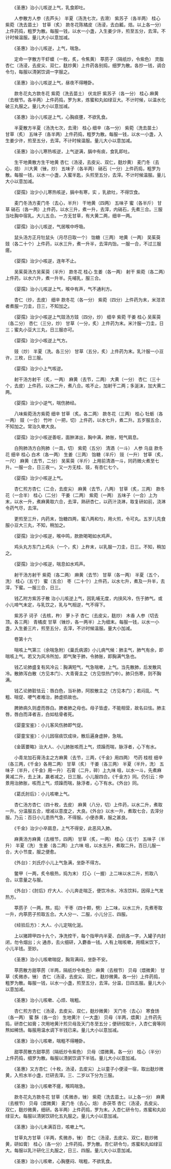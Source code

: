 <!-- { "loadSidebar": true } -->
　　《圣惠》治小儿咳逆上气，乳食即吐。

　　人参散方人参（去芦头） 半夏（汤洗七次，去滑） 紫苏子（各半两） 桂心 紫菀（洗去苗土） 甘草（炙） 款冬花陈橘皮（汤浸，去白瓤，焙。以上各一分）上件药捣，粗罗为散。每服一钱，以水一小盏，入生姜少许，煎至五分，去滓。不计时候温服。量儿大小以意加减。

　　《圣惠》治小儿咳逆，上气，喘急。

　　定命一字散方干虾蟆（一枚，炙，令焦黄） 葶苈子（隔纸炒，令紫色） 灵脂 杏仁（汤浸，去皮尖、双仁，麸炒黄）上件药各别捣，细罗为散。各抄一钱，调合令匀，每服以清粥饮调一字服之。

　　《圣惠》治小儿咳逆上气，昼夜不得睡卧。

　　款冬花丸方款冬花 紫菀（洗去苗土） 伏龙肝 紫苏子（各一分） 桂心 麻黄（去根节。各半两）上件药捣，罗为末，炼蜜和丸如绿豆大。不计时候，以温水化破三丸服之。量儿大小以意加减。

　　《圣惠》治小儿咳逆上气，心胸痰壅，不欲乳食。

　　半夏散方半夏（汤洗七次，去滑） 桂心 细辛（各一分） 紫菀（洗去苗土） 甘草（炙） 五味子（各半两）上件药捣，粗罗为散。每服一钱，以水一小盏，入生姜少许，煎至五分，去滓。不计时候温服。量儿大小以意加减。

　　《圣惠》治小儿寒热咳逆，上气逆满，膈中有痰，食乳即吐。

　　生干地黄散方生干地黄 杏仁（汤浸，去皮尖、双仁，麸炒黄） 麦门冬（去心，焙） 川大黄（锉，炒） 五味子（各半两） 硝石（一分）上件药捣，粗罗为散。每服一钱，以水一小盏，入蜜半匙，头煎至五分，去滓。不计时候温服。量儿大小以意加减。

　　《婴孺》治少小儿寒热咳逆，膈中有寒，实 ，乳欲吐，不得饮食。

　　麦门冬汤方麦门冬（去心，半升） 干地黄（四两） 五味子 蜜（各半斤） 甘草 硝石（各一两）上件药，以水三升，煮一升，去滓，内硝石，先煮三合。三服当吐胸中宿乳。大儿五合。一方无甘草，有大黄二两，细辛一两。

　　《婴孺》治小儿咳逆，气居喉中呼吸。

　　鼠头汤方正月牡鼠头（月尽日取一个） 饴糖（三两） 地黄（一两） 吴茱萸 豉（各二十个）上件药，以水三升，煮一升半，去滓内饴。一服一合，不过三服瘥。

　　《婴孺》治少小咳逆，连年不止。

　　吴茱萸汤方吴茱萸（半升） 款冬花 桂心 生姜（各一两） 射干 紫菀（各二两）上件药，以水六升，煮一升半。先哺乳，服三合。

　　《婴孺》治小儿咳逆上气，喉中有声，气不通利方。

　　杏仁（炒，去皮） 细辛 款冬花（各一分） 紫菀（四分）上件药为末，米泔浓者煮服一刀圭，日三，不知加之。

　　《婴孺》治少小咳逆上气豉汤方豉（四分，炒） 细辛 紫菀 干姜 桂心 吴茱萸（各二分） 杏仁（三分，炒） 甘草（一分，炙）上件药为末。米汁服一刀圭，日三；蜜丸小豆大三丸，日三服亦可。

　　《婴孺》治少小咳逆上气方。

　　豉（炒） 半夏（洗。各三分） 甘草（五分，炙）上件药为末。乳汁服一小豆许，三枚，日三服。

　　《婴孺》治少小上气咳逆。

　　射干汤方射干（炙，一两） 麻黄（去节，二两） 大黄（一分） 杏仁（三十个，去皮）上件药，以水二升，煮八合。咳不止，加射干二两；多涎沫，加大黄二两。

　　《婴孺》治少小逆气，喘伤肺经。

　　八味紫菀汤方紫菀 细辛 甘草（炙。各二两） 款冬花（三两） 桂心 牡蛎（各一两） 豉（一合） 竹叶（一把，切）上件药，以水七升，煮二升。五岁服五合，不知加之。常治久嗽大良。

　　《婴孺》治少小咳逆善呕，面肿涕出，胸中满，肺胀，短气肩息。

　　白狗肺汤方白狗肺（一具，切） 紫菀（五分） 清酒（一斗） 人参 乌韭 款冬花 细辛 桂心 白术（各一两） 生姜（三两） 饴糖（半斤） 豉（一升） 甘草（炙，一尺） 麻黄（去节，二分） 吴茱萸（半斤）上用前清酒一斗，同药微火煮至七升。一服一合，日三夜一。又一方无桂、豉，有杏仁七个。

　　《婴孺》治少小咳逆上气。

　　杏仁煎方杏仁（二合，去皮尖） 麻黄（去节，八两） 甘草（炙，三两） 款冬花（一合半） 桂心（二分） 干姜（二两） 紫菀（一两） 五味子（一合）上为末，以水一升，煮麻黄取六合，去滓，熟研杏仁，以药汁浇淋，取复研如前，浇淋令药气尽，去滓。

　　更煎至三升，内药末，饴糖四两，蜜八两和匀，用火煎，令可丸。五岁儿先食服小豆大三丸，不知，稍加之。

　　《婴孺》治少小咳逆，喉中鸣，款款喝喝如水鸡声。

　　鸡头丸方东门上鸡头（一个，炙）上杵末，以乳服一刀圭，日三。不知，稍加之。

　　《婴孺》治少小咳逆，喘息如水鸡声。

　　射干汤方射干 紫菀（各二两） 麻黄（去节） 甘草（各一两） 半夏（五个，洗） 桂心（五寸） 蜜（五合） 枣（二十个）上件药，以水七升，煮及一升半，去滓，下蜜。一服三合，日三。

　　钱乙附方紫苏子散 治小儿咳逆上气，因乳哺无度，内挟风冷，伤于肺气。或小儿啼气未定，与乳饮之，乳与气相逆，气不得下。

　　紫苏子 诃子（去核，杵） 萝卜子 杏仁（去皮尖，麸炒） 木香 人参（切去顶。各三两） 青橘皮 甘草（锉炒，各一两半）上为细末。每服一钱，以水一小盏，入生姜三片，煎至五分，去滓，不计时候温服。量大小加减。

　　卷第十六

　　喘咳上气第三（余喘急附）《巢氏病源》小儿病气候：肺主气，肺气有余，即喘咳上气。若又为风冷所加，即气聚于肺，令肺胀，即胸满气急也。

　　钱乙论肺盛复有风冷云：胸满短气，气急喘嗽，上气。当先散肺，后发散风冷。散肺泻白散（方见本门）、大青膏主之（方见惊热门中）。肺只伤寒，则不胸满。

　　钱乙论肺脏怯云：唇白色，当补肺，阿胶散主之（方见本门）；若闷乱、气粗、喘促、哽气者难治，肺虚损故也。

　　脾肺病久则虚而唇白。脾者肺之母也。母子皆虚，不能相营，故名曰怯。肺主唇，唇白而泽者吉，白如枯骨者死。

　　《婴童宝鉴》：小儿客风伤肺即气促。

　　《婴童宝鉴》：小儿因宿痰饮成块，散后遍身虚肿，急喘。

　　《金匮要略》治大人、小儿肺胀咳而上气，烦躁而喘，脉浮者，心下有水。

　　小青龙加石膏汤主之方麻黄（去节，三两，《千金》用四两） 芍药 桂枝 细辛（各三两，《千金》各用二两） 甘草（炙） 干姜（各三两） 半夏（半升，洗） 五味子（半升，《千金》用一升） 石膏（二升，碎）上九味 咀，以水一斗，先煮麻黄减二升，去上沫，羸者减之，日三服。小儿服四合。《千金方》同。仍引云：仲景用治肺胀，咳而上气，烦躁而喘，脉浮者，心下有水。《外台》同。

　　《葛氏肘后》：小儿咳嗽上气。

　　杏仁汤方杏仁（四十枚，去皮） 麻黄（八分，切）上件药，以水二升，煮取一升。分温服五合，增减以意度之，大良。《外台》以水一升，煮取七合，去滓分服。乃云：百日小儿患热气急，不得服。小便赤黄，服之甚良。

　　《千金》治少小卒肩息，上气不得安，此恶风入肺。

　　麻黄汤方麻黄（去根节，四两） 甘草（炙，一两） 桂心（五寸） 五味子（半升） 半夏（洗） 生姜（各二两）上六味 咀，以水五升，煮取二升。百日儿服一合，大小节度，服之便愈。

　　《外台》：刘氏疗小儿上气急满，坐卧不得方。

　　鳖甲（一两，炙令极热，捣为末） 灯心（一握）上二味以水二升，煎取八合。以意量之与服。

　　《外台》：《肘后》疗大人、小儿奔走喘乏，便饮冷水、冷冻饮料，因得上气发热方。

　　葶苈子（一两，熬，捣） 干枣（四十颗，劈）上二味，以水三升，先煮枣取一升，内葶苈子煎取五合。大人分一、二服，小儿分三、四服。

　　《经验后方》：大人、小儿定喘化涎。

　　上以猪蹄甲四十九个，净洗控干，每个指甲内半夏、白矾各一字，入罐子内封闭，勿令烟出；火 通赤，去火细研，入麝香一钱。人有上喘咳嗽，用糯米饮下，小儿半钱。至妙。

　　《圣惠》治小儿咳嗽喘促，胸背满闷，坐卧不安。

　　葶苈散方甜葶苈（半两，隔纸炒令紫色） 麻黄（去根节） 贝母（煨微黄） 甘草（炙微赤，锉） 杏仁（汤浸，去皮尖、双仁，麸炒微黄。各一分）上件药捣，粗罗为散。每服一钱，以水一小盏，煎至五分，去滓。分温，日四五服。量儿大小以意加减。

　　《圣惠》治小儿咳嗽、心烦、喘粗。

　　杏仁煎方杏仁（汤浸，去皮尖、双仁，麸炒微黄） 天门冬（去心） 寒食饧（各一两） 蜜 酥（各一合） 生地黄汁（一大盏） 贝母（半两，煨黄）上件药先捣，研杏仁如膏；次用地黄汁煎贝母及天门冬至五分；便研绞取汁，入杏仁膏等同熬如稀饧。每服用温水调下半钱已来。量儿大小以意加减。

　　《圣惠》治小儿咳嗽，喘粗不得睡卧。

　　甜葶苈散方甜葶苈（隔纸炒令紫色） 贝母（煨微黄。各一分） 桂心（半分）上件药捣，细罗为散。每服以清粥饮调下半钱。量儿大小以意加减。

　　《圣惠》又方杏仁（十枚，汤浸，去皮尖）上以童子小便浸一宿，取出麸炒微黄，入煎水半小盏，烂研去滓。三、二岁以下分为三服。

　　《圣惠》治小儿咳嗽不瘥，喉鸣喘急。

　　款冬花丸方款冬花 甘草（炙微赤，锉） 紫菀（洗去苗土。以上各一分） 麻黄（去根节） 贝母（煨微黄） 麦门冬（去心，焙） 赤茯苓 杏仁（汤浸，去皮尖、双仁，麸炒微黄，细研。各半两）上件药捣，罗为末。入杏仁研令匀，炼蜜和丸如绿豆大。每服以清粥饮研化五丸服之。量儿大小以意加减。

　　《圣惠》治小儿未满百日，咳嗽上气。

　　甘草丸方甘草（半两，炙微赤，锉） 杏仁（汤浸，去皮尖、双仁，麸炒微黄，研如膏） 桂心（各一分）上件药捣，罗为散。杏仁研令匀，炼蜜和丸如绿豆大。每服以乳汁研化三丸服之，日三、四服。量儿大小以意加减。

　　《圣惠》治小儿咳嗽，心胸壅闷、喘粗，不欲乳食。

